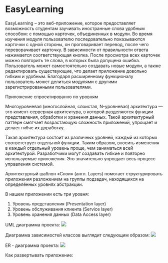 # EasyLearning
EasyLearning – это веб-приложение, которое предоставляет возможность студентам заучивать иностранные слова удобным способом: с помощью карточек, объединенных в модули.
Во время изучения модуля пользователю последовательно показываются карточки с одной стороны, он проговаривает перевод, после чего переворачивает карточку. В зависимости
от правильности ответа нажимается соответствующая кнопка. После просмотра всех карточек можно повторить те слова, в которых была допущена ошибка. Пользователь может 
самостоятельно создавать новые модули, а также редактировать существующие, что делает приложение довольно гибким и удобным. Благодаря расширенному функционалу пользователь 
может делиться модулями с другими зарегистрированными пользователями.

Приложение спроектированно по уровням

Многоуровневая (многослойная, слоистая, N-уровневая) архитектура — это клиент-серверная архитектура, в которой разделяются функции представления, обработки и хранения данных. Такой архитектурный паттерн смягчает возрастающую сложность приложений, упрощает и делает гибче их доработку.

Такая архитектура состоит из различных уровней, каждый из которых соответствует отдельной функции. Таким образом, вносить изменения в каждый отдельный уровень проще, чем заниматься всей архитектурой. Разработчики могут создавать гибкие и повторно используемые приложения. Это значительно упрощает весь процесс управления системой.

Архитектурный шаблон «Слои» (англ. Layers) помогает структурировать приложения разложением на группы подзадач, находящихся на определённых уровнях абстракции.

В нашем приложении есть три уровня:
1. Уровень представления (Presentation layer)
2. Уровень обслуживания клиента (Service layer)
3. Уровень хранения данных (Data Access layer)

UML диаграмма проекта:
![](/home/dmitriy/Pictures/aaa.png)

Диаграмма зависимостей классов выглядит следующим образом:
![](/home/dmitriy/Pictures/diagram.png)


ER - диаграмма проекта:
![](/home/dmitriy/Pictures/ABOBA.jpg)

Как развертывать приложение:


